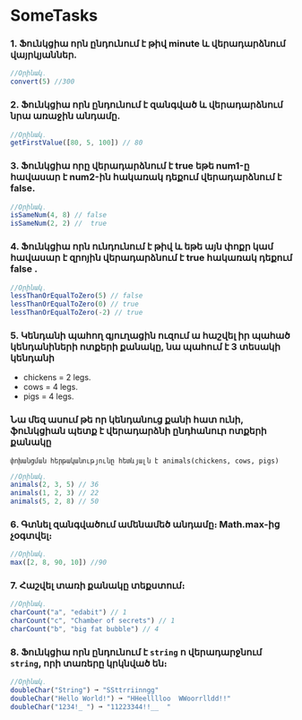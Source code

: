 # SomeTasks


### 1. Ֆունկցիա որն ընդունում է թիվ minute և վերադարձնում վայրկյաններ․  

```javascript 
//Օրինակ․
convert(5) //300
```
 
### 2. Ֆունկցիա որն ընդունում է զանգված և վերադարձնում նրա առաջին անդամը․  
```javascript 
//Օրինակ․
getFirstValue([80, 5, 100]) // 80
```
  
### 3. Ֆունկցիա որը վերադարձնում է true եթե num1-ը հավասար է num2-ին հակառակ դեքում վերադարձնում է false․  
```javascript 
//Օրինակ․
isSameNum(4, 8) // false
isSameNum(2, 2) //  true
  ```
### 4. Ֆունկցիա որն ունդունում է թիվ և եթե այն փոքր կամ հավասար է զրոյին վերադարձնում է true հակառակ դեքում false ․  
```javascript 
//Օրինակ․
lessThanOrEqualToZero(5) // false
lessThanOrEqualToZero(0) // true
lessThanOrEqualToZero(-2) // true
```
### 5. Կենդանի պահող գյուղացին ուզում ա հաշվել իր պահած կենդանիների ոտքերի քանակը, նա պահում է 3 տեսակի կենդանի
* chickens = 2 legs.
* cows = 4 legs.
* pigs = 4 legs.

### Նա մեզ ասում  թե որ կենդանուց քանի հատ ունի, ֆունկցիան պետք է վերադարձնի ընդհանուր ոտքերի քանակը
	փոխանցման հերթականությունը հետևյալն է animals(chickens, cows, pigs)
	
```javascript 
//Օրինակ․
animals(2, 3, 5) // 36
animals(1, 2, 3) // 22
animals(5, 2, 8) // 50
  ```
### 6. Գտնել զանգվածում ամենամեծ անդամը։ Math.max-ից չօգտվել։  
```javascript 
//Օրինակ․
max([2, 8, 90, 10]) //90
```
### 7. Հաշվել տառի քանակը տեքստում։  
```javascript 
//Օրինակ․
charCount("a", "edabit") // 1
charCount("c", "Chamber of secrets") // 1
charCount("b", "big fat bubble") // 4
  ```
### 8. Ֆունկցիա որն ընդունում է `string` ո վերադարջնում `string`, որի տառերը կրկնված են։  
```javascript 
//Օրինակ․
doubleChar("String") ➞ "SSttrriinngg"
doubleChar("Hello World!") ➞ "HHeelllloo  WWoorrlldd!!"
doubleChar("1234!_ ") ➞ "11223344!!__  "
```
